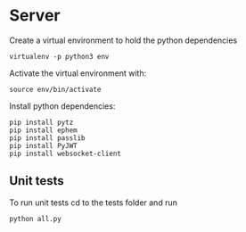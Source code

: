# Server

Create a virtual environment to hold the python dependencies
```
virtualenv -p python3 env
```

Activate the virtual environment with:
```
source env/bin/activate
```

Install python dependencies:
```
pip install pytz
pip install ephem
pip install passlib
pip install PyJWT
pip install websocket-client
```

## Unit tests
To run unit tests cd to the tests folder and run
```
python all.py
```
